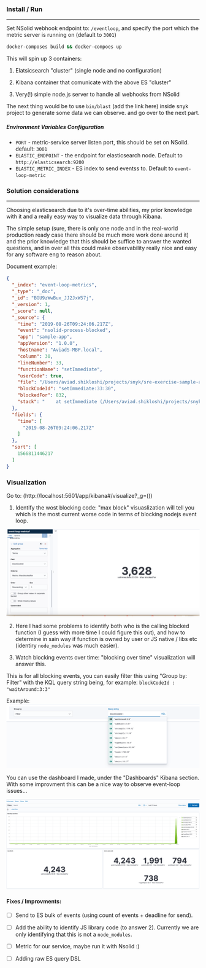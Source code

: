 ### Install / Run 
-----

Set NSolid webhook endpoint to: `/eventloop`, and specify the port which the metric server is running on (default to `3001`)

```bash
docker-composes build && docker-compoes up
```

This will spin up 3 containers:

1. Elatsicsearch "cluster" (single node and no configuration)

2. Kibana container that comunicate with the above ES "cluster"

3. Very(!) simple node.js server to handle all webhooks from NSolid

The next thing would be to use `bin/blast` (add the link here) inside snyk project to generate some data we can observe. and go over to the next part.

##### Environment Variables Configuration
 
* `PORT` - metric-service server listen port, this should be set on NSolid. default: `3001`
* `ELASTIC_ENDPOINT` - the endpoint for elasticsearch node. Default to `http://elasticsearch:9200`
* `ELASTIC_METRIC_INDEX` - ES index to send eventss to. Default to `event-loop-metric`


### Solution considerations
-----

Choosing elasticsearch due to it's over-time abilities, my prior knowledge with it and a really easy way to visualize data through Kibana. 

The simple setup (sure, there is only one node and in the real-world production ready case there should be much more work done around it) and the prior knowledge that this should be suffice to answer the wanted questions, and in over all this could make observability really nice and easy for any software eng to reason about.

Document example:

```json
{
  "_index": "event-loop-metrics",
  "_type": "_doc",
  "_id": "BGU9zWwBux_JJ2JxW57j",
  "_version": 1,
  "_score": null,
  "_source": {
    "time": "2019-08-26T09:24:06.217Z",
    "event": "nsolid-process-blocked",
    "app": "sample-app",
    "appVersion": "1.0.0",
    "hostname": "AviadS-MBP.local",
    "column": 30,
    "lineNumber": 33,
    "functionName": "setImmediate",
    "userCode": true,
    "file": "/Users/aviad.shikloshi/projects/snyk/sre-exercise-sample-app/index.js",
    "blockCodeId": "setImmediate:33:30",
    "blockedFor": 832,
    "stack": "    at setImmediate (/Users/aviad.shikloshi/projects/snyk/sre-exercise-sample-app/index.js:33:30)\n    at runCallback (timers.js:818:20)\n    at tryOnImmediate (timers.js:776:5)\n    at processImmediate (timers.js:753:5)"
  },
  "fields": {
    "time": [
      "2019-08-26T09:24:06.217Z"
    ]
  },
  "sort": [
    1566811446217
  ]
}
```

### Visualization

Go to: (http://localhost:5601/app/kibana#/visualize?_g=())

1. Identify the wost blocking code: "max block" visuaslization will tell  you which is the most current worse code in terms of blocking nodejs event loop.

![worst blocking](images/worst_blocking.png)

2. Here I had some problems to identify both who is the calling blocked function (I guess with more time I could figure this out), and how to determine in sain way if function is owned by user or JS native / libs etc (identiry `node_modules` was much easier).

3. Watch blocking events over time: "blocking over time" visualization will answer this.

This is for all blocking events, you can easily filter this using "Group by: Filter" with the KQL query string being, for example:  `blockCodeId : "waitAround:3:3" `

Example:
![example](images/filter.png)

You can use the dashboard I made, under the "Dashboards" Kibana section. With some improvment this can be a nice way to observe event-loop issues...

![dashboard](images/dashboard.png)


#### Fixes / Improvments:

- [ ] Send to ES bulk of events (using count of events + deadline for send).

- [ ] Add the ability to identify JS library code (to answer 2). Currently we are only identifying that this is not a `node_modules`.  

- [ ] Metric for our service, maybe run it with Nsolid :)
- [ ] Adding raw ES query DSL
